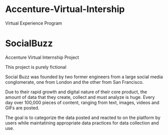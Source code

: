 # Accenture-Virtual-Intership
Virtual Experience Program

# SocialBuzz
Accenture Virtual Internship Project

This project is purely fictional

Social Buzz was founded by two former engineers from a large social media conglomerate, one
from London and the other from San Francisco.

Due to their rapid growth and digital nature of their core product, the amount of data that they
create, collect and must analyze is huge. Every day over 100,000 pieces of content, ranging
from text, images, videos and GIFs are posted.

The goal is to categorize the data posted and reacted to on the platform by users while maintatining appropriate data practices for data collection and use.

